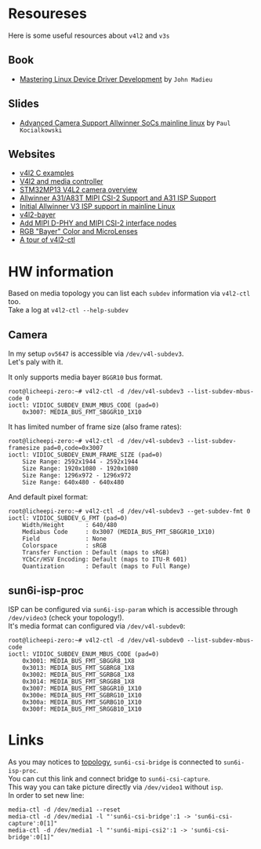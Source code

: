 # Resoureses
Here is some useful resources about `v4l2` and `v3s`

## Book
- [Mastering Linux Device Driver Development](https://www.amazon.com/Mastering-Linux-Device-Driver-Development/dp/178934204X) by `John Madieu`

## Slides 
- [Advanced Camera Support Allwinner SoCs mainline linux](https://bootlin.com/pub/conferences/2023/fosdem/kocialkowski-advanced-camera-support-allwinner-socs-mainline-linux/kocialkowski-advanced-camera-support-allwinner-socs-mainline-linux.pdf) by `Paul Kocialkowski`

## Websites 
- [v4l2 C examples](https://github.com/kmdouglass/v4l2-examples)
- [V4l2 and media controller](https://www.marcusfolkesson.se/blog/v4l2-and-media-controller/)
- [STM32MP13 V4L2 camera overview](https://wiki.st.com/stm32mpu/wiki/STM32MP13_V4L2_camera_overview)
- [Allwinner A31/A83T MIPI CSI-2 Support and A31 ISP Support](https://lore.kernel.org/linux-arm-kernel/YgaO8bfP4gKW8BM0@aptenodytes/T/)
- [Initial Allwinner V3 ISP support in mainline Linux](https://bootlin.com/blog/initial-allwinner-v3-isp-support-in-mainline-linux/)
- [v4l2-bayer](https://github.com/paulkocialkowski/v4l2-bayer)
- [Add MIPI D-PHY and MIPI CSI-2 interface nodes](https://patchwork.kernel.org/project/linux-media/patch/20201023174546.504028-11-paul.kocialkowski@bootlin.com/)
- [RGB "Bayer" Color and MicroLenses](http://www.siliconimaging.com/RGB%20Bayer.htm)
- [A tour of v4l2-ctl](https://trac.gateworks.com/wiki/linux/v4l2)

# HW information
Based on media topology you can list each `subdev` information via `v4l2-ctl` too.  
Take a log at `v4l2-ctl --help-subdev`

## Camera 
In my setup `ov5647` is accessible via `/dev/v4l-subdev3`.  
Let's paly with it.  

It only supports media bayer `BGGR10` bus format.
```
root@licheepi-zero:~# v4l2-ctl -d /dev/v4l-subdev3 --list-subdev-mbus-code 0
ioctl: VIDIOC_SUBDEV_ENUM_MBUS_CODE (pad=0)
	0x3007: MEDIA_BUS_FMT_SBGGR10_1X10
```

It has limited number of frame size (also frame rates):   
```
root@licheepi-zero:~# v4l2-ctl -d /dev/v4l-subdev3 --list-subdev-framesize pad=0,code=0x3007
ioctl: VIDIOC_SUBDEV_ENUM_FRAME_SIZE (pad=0)
	Size Range: 2592x1944 - 2592x1944
	Size Range: 1920x1080 - 1920x1080
	Size Range: 1296x972 - 1296x972
	Size Range: 640x480 - 640x480
```

And default pixel format:  
```
root@licheepi-zero:~# v4l2-ctl -d /dev/v4l-subdev3 --get-subdev-fmt 0
ioctl: VIDIOC_SUBDEV_G_FMT (pad=0)
	Width/Height      : 640/480
	Mediabus Code     : 0x3007 (MEDIA_BUS_FMT_SBGGR10_1X10)
	Field             : None
	Colorspace        : sRGB
	Transfer Function : Default (maps to sRGB)
	YCbCr/HSV Encoding: Default (maps to ITU-R 601)
	Quantization      : Default (maps to Full Range)

```

## sun6i-isp-proc
ISP can be configured via `sun6i-isp-param` which is accessible through `/dev/video3` (check your topology!).  
It's media format can configured via `/dev/v4l-subdev0`:
```
root@licheepi-zero:~# v4l2-ctl -d /dev/v4l-subdev0 --list-subdev-mbus-code
ioctl: VIDIOC_SUBDEV_ENUM_MBUS_CODE (pad=0)
	0x3001: MEDIA_BUS_FMT_SBGGR8_1X8
	0x3013: MEDIA_BUS_FMT_SGBRG8_1X8
	0x3002: MEDIA_BUS_FMT_SGRBG8_1X8
	0x3014: MEDIA_BUS_FMT_SRGGB8_1X8
	0x3007: MEDIA_BUS_FMT_SBGGR10_1X10
	0x300e: MEDIA_BUS_FMT_SGBRG10_1X10
	0x300a: MEDIA_BUS_FMT_SGRBG10_1X10
	0x300f: MEDIA_BUS_FMT_SRGGB10_1X10
```

# Links
As you may notices to [topology](/pic/media-pipeline.png), `sun6i-csi-bridge` is connected to `sun6i-isp-proc`.  
You can cut this link and connect bridge to `sun6i-csi-capture`.  
This way you can take picture directly via `/dev/video1` without `isp`.  
In order to set new line:
```
media-ctl -d /dev/media1 --reset
media-ctl -d /dev/media1 -l "'sun6i-csi-bridge':1 -> 'sun6i-csi-capture':0[1]"
media-ctl -d /dev/media1 -l "'sun6i-mipi-csi2':1 -> 'sun6i-csi-bridge':0[1]"
```
